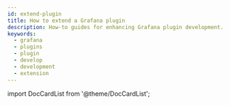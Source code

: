 ```yaml
---
id: extend-plugin
title: How to extend a Grafana plugin
description: How-to guides for enhancing Grafana plugin development.
keywords:
  - grafana
  - plugins
  - plugin
  - develop
  - development
  - extension
---
```


import DocCardList from '@theme/DocCardList';

<DocCardList />
